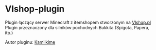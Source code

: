 # VIshop-plugin
Plugin łączący serwer Minecraft z itemshopem stworzonym na [VIshop.pl](https://vishop.pl/)</br>
Plugin przeznaczony dla silników pochodnych Bukkita (Spigota, Papera, itp.)

Autor pluginu: [Kamilkime](https://github.com/Kamilkime)